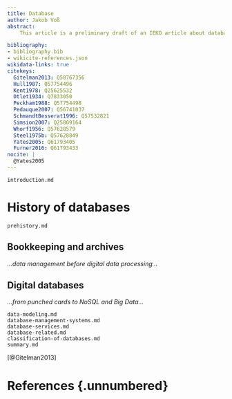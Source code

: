 ```yaml
---
title: Database
author: Jakob Voß
abstract:
    This article is a preliminary draft of an IEKO article about databases, data formats, and data in general.

bibliography:
- bibliography.bib
- wikicite-references.json
wikidata-links: true
citekeys:
  Gitelman2013: Q58767356
  Hull1987: Q57754496
  Kent1978: Q25625532
  Otlet1934: Q7833050
  Peckham1988: Q57754498
  Pedauque2007: Q56741037
  SchmandtBesserat1996: Q57532821
  Simsion2007: Q25809164
  Whorf1956: Q57628579
  Steel1975b: Q57628849
  Yates2005: Q61793405
  Furner2016: Q61793433
nocite: |
  @Yates2005
---
```


~~~include
introduction.md
~~~

# History of databases

~~~include
prehistory.md
~~~

## Bookkeeping and archives

*...data management before digital data processing...*

## Digital databases

*...from punched cards to NoSQL and Big Data...*


~~~include
data-modeling.md
database-management-systems.md
database-services.md
database-related.md
classification-of-databases.md
summary.md
~~~

[@Gitelman2013]

# References {.unnumbered}
